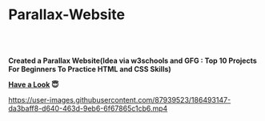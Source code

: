 # Parallax-Website


<br><br>

**Created a Parallax Website(Idea via w3schools and GFG : Top 10 Projects For Beginners To Practice HTML and CSS Skills)**

**[Have a Look](https://kirti-gupta12.github.io/Parallax-Website/) 😇**

https://user-images.githubusercontent.com/87939523/186493147-da3baff8-d640-463d-9eb6-6f67865c1cb6.mp4
